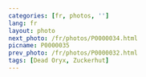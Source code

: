 ```yaml
---
categories: [fr, photos, '']
lang: fr
layout: photo
next_photo: /fr/photos/P0000034.html
picname: P0000035
prev_photo: /fr/photos/P0000032.html
tags: [Dead Oryx, Zuckerhut]
---
```

